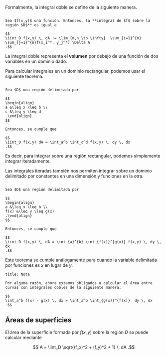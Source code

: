 Formalmente, la integral doble se define de la siguiente manera.

```ad-definition

Sea $f(x,y)$ una función. Entonces, la **integral de $f$ sobre la región $D$** es igual a

$$
\iint_D f(x,y) \, dA := \lim_{m,n \to \infty}  \sum_{i=1}^{m} \sum_{j=1}^{n}f(x_i^*, y_j^*) \Delta A
.$$

```

La integral doble representa el **volumen** por debajo de una función de dos variables en un dominio dado.

Para calcular integrales en un dominio rectangular, podemos usar el siguiente teorema.

```ad-theorem

Sea $D$ una región delimitada por

$$
\begin{align}
a &\leq x \leq b \\
c &\leq y \leq d
.\end{align}
$$

Entonces, se cumple que

$$
\iint_D f(x,y) dA = \int_a^b \int_c^d f(x,y) \, dy \, dx
.$$

```

Es decir, para integrar sobre una región rectangular, podemos simplemente integrar iteradamente.

Las integrales iteradas también nos permiten integrar sobre un dominio delimitado por constantes en una dimensión y funciones en la otra.

```ad-theorem

Sea $D$ una región delimitada por

$$
\begin{align}
a &\leq x \leq b \\
f(x) &\leq y \leq g(x)
.\end{align}
$$

Entonces, se cumple que

$$
\iint_D f(x,y) \, dA = \int_{a}^{b} \int_{f(x)}^{g(x)} f(x,y) \, dy \, dx
.$$

```

Este teorema se cumple análogamente para cuando la variable delimitada por funciones es $x$ en lugar de $y$.

```ad-note
title: Nota

Por alguna razón, ahora estamos obligados a calcular el área entre curvas con integrales dobles de la siguiente manera:

$$
\int_a^b f(x) - g(x) \, dx = \int_a^b \int_{g(x)}^{f(x)}  dy \, dx
.$$

```

## Áreas de superficies

El área de la superficie formada por $f(x,y)$ sobre la región $D$ se puede calcular mediante

$$
A = \iint_D \sqrt{(f_x)^2 + (f_y)^2 + 1} \, dA
.$$
